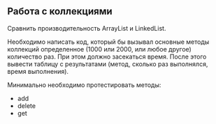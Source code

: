 ## Работа с коллекциями

Сравнить производительность ArrayList и LinkedList.

Необходимо написать код, который бы вызывал основные методы коллекций определенное (1000 или 2000, или любое другое) количество раз. 
При этом должно засекаться время. После этого вывести таблицу с результатами (метод, сколько раз выполнялся, время выполнения).

Минимально необходимо протестировать методы: 
- add
- delete
- get
